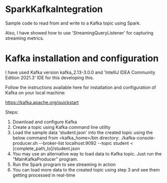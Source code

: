 # SparkKafkaIntegration
Sample code to read from and write to a Kafka topic using Spark.

Also, I have showed how to use 'StreamingQueryListener' for capturing streaming metrics.

# Kafka installation and configuration
I have used Kafka version kafka_2.13-3.0.0 and 'IntelliJ IDEA Community Edition 2021.3' IDE for this developing this.

Follow the instructions available here for installation and configuration of Kafka on your local machine: 

https://kafka.apache.org/quickstart

Steps:
1. Download and configure Kafka
2. Create a topic using Kafka command line utility
3. Load the sample data 'student.json' into the created topic using the below command from <kafka_home>/bin directory:
   ./kafka-console-producer.sh --broker-list localhost:9092 --topic student < [complete_path_to]/student.json
4. You may use an alternative way to load data to Kafka topic. Just run the "MainKafkaProducer" program.
5. Run the Spark program to see streaming in action
6. You can load more data to the created topic using step 3 and see them getting processed in real-time